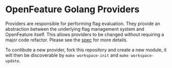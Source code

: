 # OpenFeature Golang Providers

Providers are responsible for performing flag evaluation. They provide an abstraction between the underlying flag management system and OpenFeature itself. This allows providers to be changed without requiring a major code refactor. Please see the [spec](https://github.com/open-feature/spec/blob/main/specification/provider/providers.md) for more details.

To contibute a new provider, fork this repository and create a new module, it will then be discoverable by `make workspace-init` and `make workspace-update`.